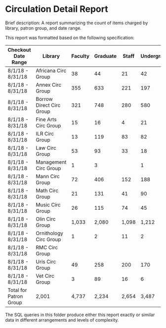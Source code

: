 # Circulation Detail Report

Brief description: A report summarizing the count of items charged by library, patron group, and date range.

This report was formatted based on the following specification:

|Checkout Date Range|Library|Faculty|Graduate|Staff|Undergrad|Other|Total for Library|
|---|---|---|---|---|---|---|---|
|8/1/18 -  8/31/18|Africana Circ Group| 38 | 44 | 21 | 42 | 29 | 174 |
|8/1/18 -  8/31/18|Annex Circ Group| 355 | 633 | 221 | 197 | 711 | 2,117 |
|8/1/18 -  8/31/18|Borrow Direct Circ Group| 321 | 748 | 280 | 580 | 11 | 1,940 |
|8/1/18 -  8/31/18|Fine Arts Circ Group| 15 | 16 | 4 | 21 | 2 | 58 |
|8/1/18 -  8/31/18|ILR Circ Group| 13 | 119 | 83 | 82 | 74 | 371 |
|8/1/18 -  8/31/18|Law Circ Group| 53 | 93 | 33 | 18 | 117 | 314 |
|8/1/18 -  8/31/18|Management Circ Group| 1 | 3 || 1 || 5 |
|8/1/18 -  8/31/18|Mann Circ Group| 72 | 406 | 152 | 188 | 163 | 981 |
|8/1/18 -  8/31/18|Math Circ Group| 21 | 131 | 41 | 90 | 15 | 298 |
|8/1/18 -  8/31/18|Music Circ Group| 26 | 115 | 74 | 45 | 71 | 331 |
|8/1/18 -  8/31/18|Olin Circ Group| 1,033 | 2,080 | 1,098 | 1,212 | 2,102 | 7,525 |
|8/1/18 -  8/31/18|Ornithology Circ Group| 1 | 2 | 11 | 2 || 16 |
|8/1/18 -  8/31/18|RMC Circ Group||||| 5 | 5 |
|8/1/18 -  8/31/18|Uris Circ Group| 49 | 258 | 200 | 170 | 178 | 855 |
|8/1/18 -  8/31/18|Vet Circ Group| 3 | 89 | 16 | 6 | 9 | 123 |
|Total for Patron Group| 2,001 | 4,737 | 2,234 | 2,654 | 3,487 | 15,113 

The SQL queries in this folder produce either this report exactly or similar data in different arrangements and levels of complexity.
